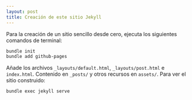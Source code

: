 ```yaml
---
layout: post
title: Creación de este sitio Jekyll
---
```


Para la creación de un sitio sencillo desde cero, ejecuta los siguientes comandos de terminal:

~~~sh
bundle init
bundle add github-pages
~~~

Añade los archivos `_layouts/default.html`, `_layouts/post.html` e `index.html`. Contenido en `_posts/` y otros recursos en `assets/`. Para ver el sitio construido:

~~~sh
bundle exec jekyll serve
~~~